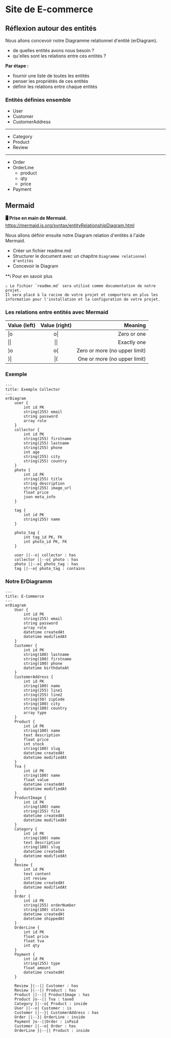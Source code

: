# Site de E-commerce

## Réflexion autour des entités

Nous allons concevoir notre Diagramme relationnel d'entité (erDiagram).

- de quelles entités avons nous besoin ?
- qu'elles sont les relations entre ces entités ?


**Par étape :**

- fournir une liste de toutes les entités 
- penser les propriétés de ces entités
- définir les relations entre chaque entités 

### Entités définies ensemble 

- User
- Customer
- CustomerAddress
---
- Category
- Product
- Review
---
- Order
- OrderLine
  - product
  - qty
  - price
- Payment


## Mermaid 

**🖥️ Prise en main de Mermaid.**
https://mermaid.js.org/syntax/entityRelationshipDiagram.html

Nous allons définir ensuite notre Diagram relation d'entités à l'aide Mermaid.

- Créer un fichier readme.md
- Structurer le document avec un chapitre `Diagramme relationnel d'entités`
- Concevoir le Diagram

**ℹ️ Pour en savoir plus


    ⚠️ Le fichier `readme.md` sera utilisé comme documentation de notre projet.
    Il sera placé à la racine de votre projet et comportera en plus les information pour l'installation et la configuration de votre projet.


### Les relations entre entités avec Mermaid

| Value (left) | Value (right)	| Meaning
| :--------------- |:---------------:| -----:|
| \\|o |	o\\|	| Zero or one 
| \\|\\| | \\|\\|	| Exactly one 
|}o	 | o{ |	Zero or more (no upper limit)
| }\\| |	\\|{	| One or more (no upper limit)


### Exemple

```mermaid
---
title: Exemple Collector
---
erDiagram
    user {
        int id PK
        string(255) email
        string password
        array role
    }
    collector {
        int id PK
        string(255) firstname
        string(255) lastname
        string(255) phone
        int age
        string(255) city
        string(255) country
    }
    photo {
        int id PK
        string(255) title
        string description
        string(255) image_url
        float price
        json meta_info
    }

    tag {
        int id PK
        string(255) name
    }

    photo_tag {
        int tag_id PK, FK
        int photo_id PK, FK
    }

    user ||--o| collector : has
    collector ||--o{ photo : has
    photo ||--o{ photo_tag : has
    tag ||--o{ photo_tag : contains
```


### Notre ErDiagramm
```mermaid
---
title: E-Commerce
---
erDiagram
    User {
        int id PK
        string(255) email
        string password
        array role
        datetime createdAt
        datetime modifiedAt
    }
    Customer {
        int id PK
        string(100) lastname
        string(100) firstname
        string(100) phone
        datetime birthdateAt
    }
    CustomerAddress {
        int id PK
        string(100) name
        string(255) line1
        string(255) line2
        string(50) zipCode
        string(100) city
        string(100) country
        array type
    }
    Product {
        int id PK
        string(100) name
        text description
        float price
        int stock
        string(100) slug
        datetime createdAt
        datetime modifiedAt
    }
    Tva {
        int id PK
        string(100) name
        float value
        datetime createdAt
        datetime modifiedAt
    }
    ProductImage {
        int id PK
        string(100) name
        string(255) file
        datetime createdAt
        datetime modifiedAt
    }
    Category {
        int id PK
        string(100) name
        text description
        string(100) slug
        datetime createdAt
        datetime modifiedAt
    }
    Review {
        int id PK
        text content
        int review
        datetime createdAt
        datetime modifiedAt
    }
    Order {
        int id PK
        string(255) orderNumber
        string(100) status
        datetime createdAt
        datetime shippedAt
    }
    OrderLine {
        int id PK
        float price
        float tva
        int qty
    }
    Payment {
        int id PK
        string(255) type
        float amount
        datetime createdAt
    }

    Review }|--|| Customer : has
    Review }|--|| Product : has
    Product ||--|{ ProductImage : has
    Product }o--|| Tva : taxed
    Category }|--o{ Product : inside
    User ||--o| Customer : is
    Customer ||--}| CustomerAddress : has
    Order ||--}| OrderLine : inside
    Payment }o--||Order : isPaid
    Customer ||--o{ Order : has
    OrderLine }|--|| Product : inside
```